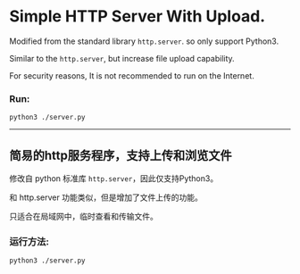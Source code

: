 # Simple HTTP Server With Upload.
Modified from the standard library `http.server`. so only support Python3.

Similar to the `http.server`, 
but increase file upload capability.

For security reasons, It is not recommended to run on the Internet.

### Run:
```
python3 ./server.py
```

---

## 简易的http服务程序，支持上传和浏览文件
修改自 python 标准库 `http.server`，因此仅支持Python3。

和 http.server 功能类似，但是增加了文件上传的功能。

只适合在局域网中，临时查看和传输文件。

### 运行方法:
```
python3 ./server.py
```


